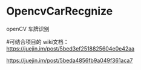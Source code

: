 # OpencvCarRecgnize
openCV 车牌识别

#可结合项目的 wiki文档： https://juejin.im/post/5bed3ef2518825604e0e42aa

https://juejin.im/post/5beda4856fb9a049f361aca7
